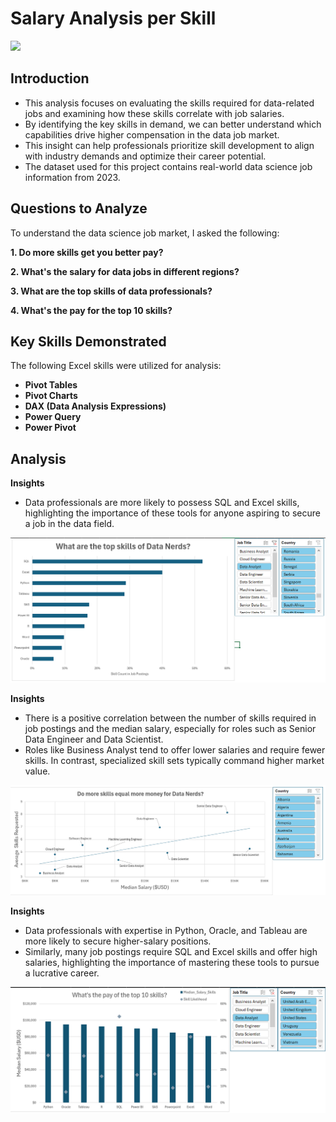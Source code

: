 # Salary Analysis per Skill
<img src="https://github.com/MohammadGhanaym/Excel-Course-Practical-Projects/blob/main/Images/salary_analysis.gif" width="auto" height="auto">

## Introduction
  - This analysis focuses on evaluating the skills required for data-related jobs and examining how these skills correlate with job salaries.  
  - By identifying the key skills in demand, we can better understand which capabilities drive higher compensation in the data job market.  
  - This insight can help professionals prioritize skill development to align with industry demands and optimize their career potential.
  - The dataset used for this project contains real-world data science job information from 2023.
    
## Questions to Analyze
To understand the data science job market, I asked the following:

**1. Do more skills get you better pay?**

**2. What's the salary for data jobs in different regions?**

**3. What are the top skills of data professionals?**

**4. What's the pay for the top 10 skills?**

## Key Skills Demonstrated
The following Excel skills were utilized for analysis:
- **Pivot Tables**
- **Pivot Charts**
- **DAX (Data Analysis Expressions)**
- **Power Query**
- **Power Pivot**

## Analysis
**Insights**
- Data professionals are more likely to possess SQL and Excel skills, highlighting the importance of these tools for anyone aspiring to secure a job in the data field.
  
![](https://github.com/MohammadGhanaym/Excel-Course-Practical-Projects/blob/main/Images/skill_likelihood_2.PNG)

**Insights**
- There is a positive correlation between the number of skills required in job postings and the median salary, especially for roles such as Senior Data Engineer and Data Scientist.  
- Roles like Business Analyst tend to offer lower salaries and require fewer skills. In contrast, specialized skill sets typically command higher market value.
  
![](https://github.com/MohammadGhanaym/Excel-Course-Practical-Projects/blob/main/Images/salary_per_skill_2.PNG)

**Insights**
- Data professionals with expertise in Python, Oracle, and Tableau are more likely to secure higher-salary positions.  
- Similarly, many job postings require SQL and Excel skills and offer high salaries, highlighting the importance of mastering these tools to pursue a lucrative career.
  
![](https://github.com/MohammadGhanaym/Excel-Course-Practical-Projects/blob/main/Images/top_skill_pay_2.PNG)




